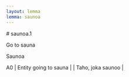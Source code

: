 ```yaml
---
layout: lemma
lemma: saunoa
---
```


<div class="sense">
# <span class="sensename">saunoa.1</span>

<span class="description">Go to sauna</span>

<span class="description">Saunoa</span>

A0 | Entity going to sauna |   | Taho, joka saunoo |  

</div>

